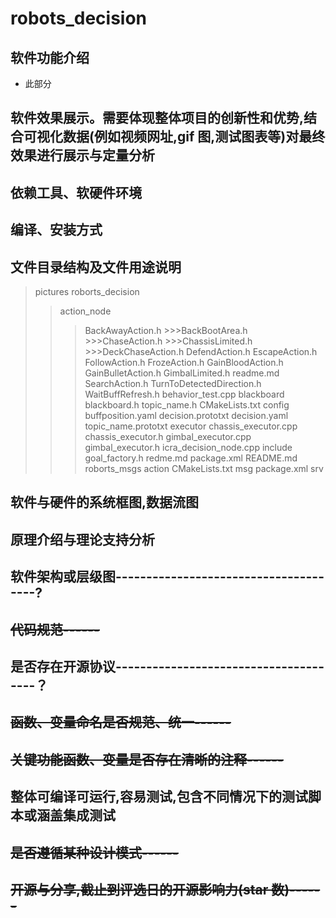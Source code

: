 # robots_decision
## 软件功能介绍
- 此部分
## 软件效果展示。需要体现整体项目的创新性和优势,结合可视化数据(例如视频网址,gif 图,测试图表等)对最终效果进行展示与定量分析
## 依赖工具、软硬件环境
## 编译、安装方式
## 文件目录结构及文件用途说明
>pictures
>roborts_decision
>>action_node
>>>BackAwayAction.h
    >>>BackBootArea.h
    >>>ChaseAction.h
    >>>ChassisLimited.h
    >>>DeckChaseAction.h
>>>DefendAction.h
>>>EscapeAction.h
>>>FollowAction.h
>>>FrozeAction.h
>>>GainBloodAction.h
>>>GainBulletAction.h
>>>GimbalLimited.h
>>>readme.md
>>>SearchAction.h
>>>TurnToDetectedDirection.h
>>>WaitBuffRefresh.h
>>behavior_test.cpp
>>blackboard
>>>blackboard.h
>>>topic_name.h
>>CMakeLists.txt
>>config
>>>buffposition.yaml
>>>decision.prototxt
>>>decision.yaml
>>>topic_name.prototxt
>>executor
>>>chassis_executor.cpp
>>>chassis_executor.h
>>>gimbal_executor.cpp
>>>gimbal_executor.h
>>icra_decision_node.cpp
>>include
>>>goal_factory.h
>>>redme.md
>>package.xml
>>README.md
>roborts_msgs
>>action
>>CMakeLists.txt
>>msg
>>package.xml
>>srv

## 软件与硬件的系统框图,数据流图
## 原理介绍与理论支持分析
## 软件架构或层级图--------------------------------------?
## ~~代码规范------~~
## 是否存在开源协议--------------------------------------？
## ~~函数、变量命名是否规范、统一------~~
## ~~关键功能函数、变量是否存在清晰的注释------~~
## 整体可编译可运行,容易测试,包含不同情况下的测试脚本或涵盖集成测试
## ~~是否遵循某种设计模式------~~
## ~~开源与分享,截止到评选日的开源影响力(star 数)------~~
